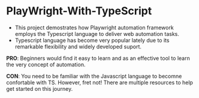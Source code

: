 # PlayWright-With-TypeScript

* This project demostrates how Playwright automation framework employs the Typescript language to deliver web automation tasks.
* Typescript language has become very popular lately due to its remarkable flexibility and widely developed suport. 


**PRO**:
Beginners would find it easy to learn and as an effective tool to learn the very concept of automation.

**CON**: 
You need to be familiar with the Javascript language to becomne confortable with TS. However, fret not! There are multiple resources to help get started on this journey.
